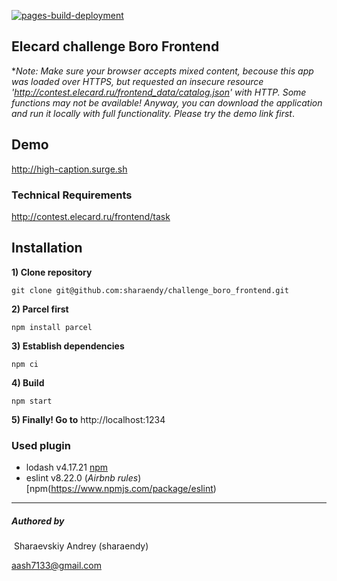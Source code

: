 

[![pages-build-deployment](https://github.com/sharaendy/challenge_boro_frontend/actions/workflows/pages/pages-build-deployment/badge.svg?branch=main)](https://github.com/sharaendy/challenge_boro_frontend/actions/workflows/pages/pages-build-deployment) 

## Elecard challenge Boro Frontend

**Note: Make sure your browser accepts mixed content, becouse this app was loaded over HTTPS, but requested an insecure resource 'http://contest.elecard.ru/frontend_data/catalog.json' with HTTP. Some functions may not be available! Anyway, you can download the application and run it locally with full functionality. Please try the demo link first*. 

## Demo

http://high-caption.surge.sh

### Technical Requirements 

http://contest.elecard.ru/frontend/task

## Installation

**1) Clone repository**

`git clone git@github.com:sharaendy/challenge_boro_frontend.git`

**2) Parcel first**

`npm install parcel`

**3) Establish dependencies**

`npm ci`

**4) Build**

`npm start`	

**5) Finally! Go to** http://localhost:1234



### Used plugin

- lodash v4.17.21 [npm](https://www.npmjs.com/package/lodash)
- eslint v8.22.0 (*Airbnb rules*) [npm(https://www.npmjs.com/package/eslint)



------

##### Authored by

​	Sharaevskiy Andrey (sharaendy)

[	aash7133@gmail.com](mailto:aash7133@gmail.com)

